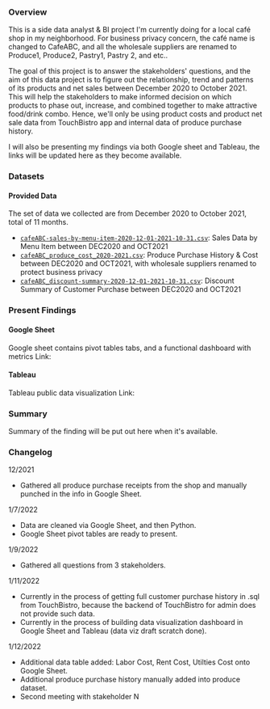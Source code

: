 ### Overview

This is a side data analyst & BI project I'm currently doing for a local café shop in my neighborhood. For business privacy concern, the café name is changed to CafeABC, and all the wholesale suppliers are renamed to Produce1, Produce2, Pastry1, Pastry 2, and etc.. 

The goal of this project is to answer the stakeholders' questions, and the aim of this data project is to figure out the relationship, trend and patterns of its products and net sales between December 2020 to October 2021. This will help the stakeholders to make informed decision on which products to phase out, increase, and combined together to make attractive food/drink combo. Hence, we'll only be using product costs and product net sale data from TouchBistro app and internal data of produce purchase history. 

I will also be presenting my findings via both Google sheet and Tableau, the links will be updated here as they become available. 



### Datasets

#### Provided Data
The set of data we collected are from December 2020 to October 2021, total of 11 months. 

* [`cafeABC-sales-by-menu-item-2020-12-01-2021-10-31.csv`](./datasets/cafeABC-sales-by-menu-item-2020-12-01-2021-10-31.csv): Sales Data by Menu Item between DEC2020 and OCT2021
* [`cafeABC_produce_cost_2020-2021.csv`](./datasets/cafeABC_produce_cost_2020-2021.csv): Produce Purchase History & Cost between DEC2020 and OCT2021, with wholesale suppliers renamed to protect business privacy
* [`cafeABC_discount-summary-2020-12-01-2021-10-31.csv`](./datasets/cafeABC_discount-summary-2020-12-01-2021-10-31.csv): Discount Summary of Customer Purchase between DEC2020 and OCT2021



### Present Findings

#### Google Sheet
Google sheet contains pivot tables tabs, and a functional dashboard with metrics
Link:

#### Tableau
Tableau public data visualization 
Link: 



### Summary
Summary of the finding will be put out here when it's available.


### Changelog
12/2021
- Gathered all produce purchase receipts from the shop and manually punched in the info in Google Sheet.

1/7/2022
- Data are cleaned via Google Sheet, and then Python.
- Google Sheet pivot tables are ready to present.

1/9/2022
- Gathered all questions from 3 stakeholders.

1/11/2022
- Currently in the process of getting full customer purchase history in .sql from TouchBistro, because the backend of TouchBistro for admin does not provide such data.
- Currently in the process of building data visualization dashboard in Google Sheet and Tableau (data viz draft scratch done).

1/12/2022
- Additional data table added: Labor Cost, Rent Cost, Utilties Cost onto Google Sheet.
- Additional produce purchase history manually added into produce dataset.
- Second meeting with stakeholder N
